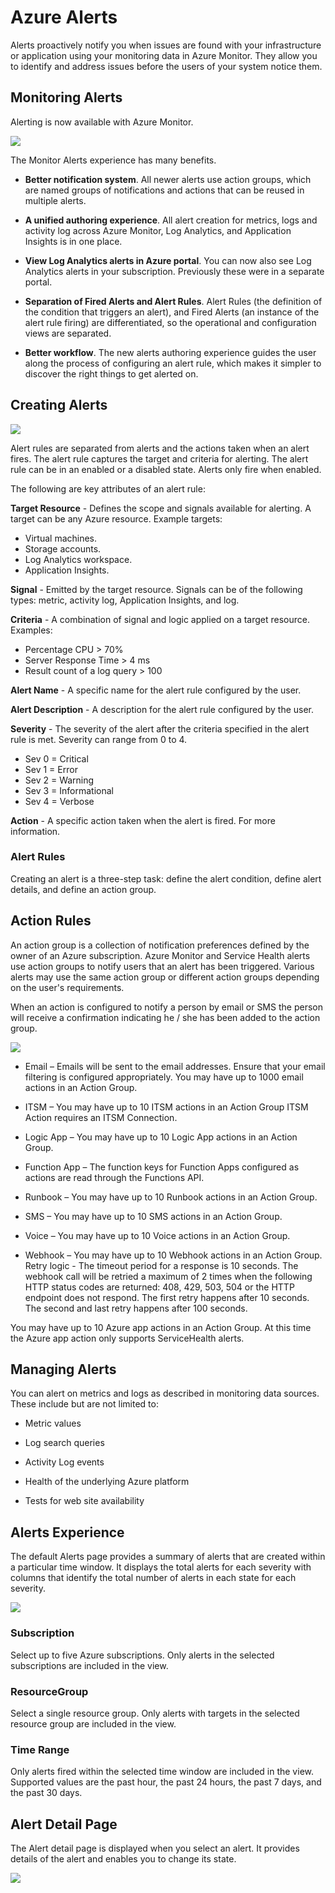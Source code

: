 # Azure Alerts

Alerts proactively notify you when issues are found with your infrastructure or application using your monitoring data in Azure Monitor. They allow you to identify and address issues before the users of your system notice them.

## Monitoring Alerts

Alerting is now available with Azure Monitor.

![](https://github.com/amarnadh19/books/blob/main/images/Az_alert_1.png?)

The Monitor Alerts experience has many benefits.

- **Better notification system**. All newer alerts use action groups, which are named groups of notifications and actions that can be reused in multiple alerts.

- **A unified authoring experience**. All alert creation for metrics, logs and activity log across Azure Monitor, Log Analytics, and Application Insights is in one place.

- **View Log Analytics alerts in Azure portal**. You can now also see Log Analytics alerts in your subscription. Previously these were in a separate portal.

- **Separation of Fired Alerts and Alert Rules**. Alert Rules (the definition of the condition that triggers an alert), and Fired Alerts (an instance of the alert rule firing) are differentiated, so the operational and configuration views are separated.

- **Better workflow**. The new alerts authoring experience guides the user along the process of configuring an alert rule, which makes it simpler to discover the right things to get alerted on.


## Creating Alerts

![](https://github.com/amarnadh19/books/blob/main/images/Az_alert_2.png?)

Alert rules are separated from alerts and the actions taken when an alert fires. The alert rule captures the target and criteria for alerting. The alert rule can be in an enabled or a disabled state. Alerts only fire when enabled.

The following are key attributes of an alert rule:

**Target Resource** - Defines the scope and signals available for alerting. A target can be any Azure resource. Example targets:

- Virtual machines.
- Storage accounts.
- Log Analytics workspace.
- Application Insights.

**Signal** - Emitted by the target resource. Signals can be of the following types: metric, activity log, Application Insights, and log.

**Criteria** - A combination of signal and logic applied on a target resource. Examples:

- Percentage CPU > 70%
- Server Response Time > 4 ms
- Result count of a log query > 100

**Alert Name** - A specific name for the alert rule configured by the user.

**Alert Description** - A description for the alert rule configured by the user.

**Severity** - The severity of the alert after the criteria specified in the alert rule is met. Severity can range from 0 to 4.

- Sev 0 = Critical
- Sev 1 = Error
- Sev 2 = Warning
- Sev 3 = Informational
- Sev 4 = Verbose

**Action** - A specific action taken when the alert is fired. For more information.


### Alert Rules

Creating an alert is a three-step task: define the alert condition, define alert details, and define an action group.

## Action Rules

An action group is a collection of notification preferences defined by the owner of an Azure subscription. Azure Monitor and Service Health alerts use action groups to notify users that an alert has been triggered. Various alerts may use the same action group or different action groups depending on the user's requirements.

When an action is configured to notify a person by email or SMS the person will receive a confirmation indicating he / she has been added to the action group.

![](https://github.com/amarnadh19/books/blob/main/images/Az_alert_3.png?)

- Email – Emails will be sent to the email addresses. Ensure that your email filtering is configured appropriately. You may have up to 1000 email actions in an Action Group.

- ITSM – You may have up to 10 ITSM actions in an Action Group ITSM Action requires an ITSM Connection.

- Logic App – You may have up to 10 Logic App actions in an Action Group.

- Function App – The function keys for Function Apps configured as actions are read through the Functions API.

- Runbook – You may have up to 10 Runbook actions in an Action Group.

- SMS – You may have up to 10 SMS actions in an Action Group.

- Voice – You may have up to 10 Voice actions in an Action Group.

- Webhook – You may have up to 10 Webhook actions in an Action Group. Retry logic - The timeout period for a response is 10 seconds. The webhook call will be retried a maximum of 2 times when the following HTTP status codes are returned: 408, 429, 503, 504 or the HTTP endpoint does not respond. The first retry happens after 10 seconds. The second and last retry happens after 100 seconds.

You may have up to 10 Azure app actions in an Action Group. At this time the Azure app action only supports ServiceHealth alerts.

## Managing Alerts

You can alert on metrics and logs as described in monitoring data sources. These include but are not limited to:

- Metric values

- Log search queries

- Activity Log events

- Health of the underlying Azure platform

- Tests for web site availability

## Alerts Experience

The default Alerts page provides a summary of alerts that are created within a particular time window. It displays the total alerts for each severity with columns that identify the total number of alerts in each state for each severity.

![](https://github.com/amarnadh19/books/blob/main/images/Az_alert_4.png?)

### Subscription
	
Select up to five Azure subscriptions. Only alerts in the selected subscriptions are included in the view.

### ResourceGroup

Select a single resource group. Only alerts with targets in the selected resource group are included in the view.

### Time Range

Only alerts fired within the selected time window are included in the view. Supported values are the past hour, the past 24 hours, the past 7 days, and the past 30 days.

## Alert Detail Page

The Alert detail page is displayed when you select an alert. It provides details of the alert and enables you to change its state.

![](https://github.com/amarnadh19/books/blob/main/images/Az_alert_5.png?)

